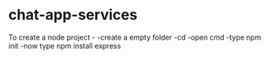# chat-app-services

To create a node project - 
  -create a empty folder
  -cd <new dir>
  -open cmd
  -type npm init
  -now type npm install express
  
